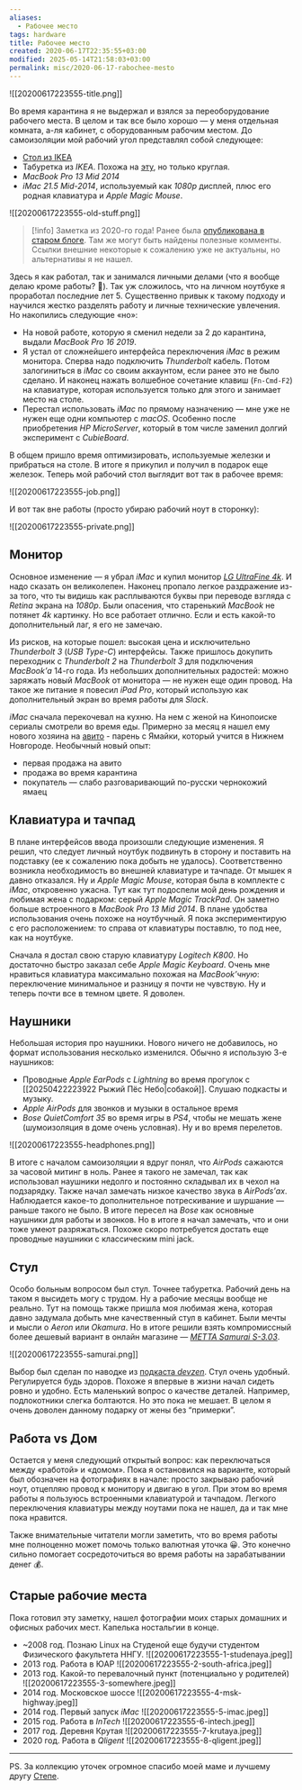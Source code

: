 ```yaml
---
aliases:
  - Рабочее место
tags: hardware
title: Рабочее место
created: 2020-06-17T22:35:55+03:00
modified: 2025-05-14T21:58:03+03:00
permalink: misc/2020-06-17-rabochee-mesto
---
```


![[20200617223555-title.png]]

Во время карантина я не выдержал и взялся за переоборудование рабочего места. В целом и так все было хорошо — у меня отдельная комната, а-ля кабинет, с оборудованным рабочим местом. До самоизоляции мой рабочий угол представлял собой следующее:

- [Стол из IKEA](https://www.ikea.com/ru/ru/p/hemnes-pismennyy-stol-cherno-korichnevyy-90384796/)
- Табуретка из _IKEA_. Похожа на [эту](https://www.ikea.com/ru/ru/p/kyurre-taburet-bereza-00420039/), но только круглая.
- _MacBook Pro 13 Mid 2014_
- _iMac 21.5 Mid-2014_, используемый как _1080p_ дисплей, плюс его родная клавиатура и _Apple Magic Mouse_.

![[20200617223555-old-stuff.png]]

> [!info]
> Заметка из 2020-го года! Ранее была [опубликована в старом блоге](https://old.puzan.dev/misc/2020-06-17-rabochee-mesto.html). Там же могут быть найдены полезные комменты. Ссылки внешние некоторые к сожалению уже не актуальны, но альтернативы я не нашел.

Здесь я как работал, так и занимался личными делами (что я вообще делаю кроме работы? 🤪). Так уж сложилось, что на личном ноутбуке я проработал последние лет 5. Существенно привык к такому подходу и научился жестко разделять работу и личные технические увлечения. Но накопились следующие «но»:

- На новой работе, которую я сменил недели за 2 до карантина, выдали _MacBook Pro 16 2019_.
- Я устал от сложнейшего интерфейса переключения _iMac_ в режим монитора. Сперва надо подключить _Thunderbolt_ кабель. Потом залогиниться в _iMac_ со своим аккаунтом, если ранее это не было сделано. И наконец нажать волшебное сочетание клавиш (`Fn-Cmd-F2`) на клавиатуре, которая используется только для этого и занимает место на столе.
- Перестал использовать _iMac_ по прямому назначению — мне уже не нужен еще одни компьютер с _macOS_. Особенно после приобретения _HP MicroServer_, который в том числе заменил долгий эксперимент с _CubieBoard_.

В общем пришло время оптимизировать, используемые железки и прибраться на столе. В итоге я прикупил и получил в подарок еще железок. Теперь мой рабочий стол выглядит вот так в рабочее время:

![[20200617223555-job.png]]

И вот так вне работы (просто убираю рабочий ноут в сторонку):

![[20200617223555-private.png]]

## Монитор

Основное изменение — я убрал _iMac_ и купил монитор [*LG UltraFine 4k*](https://www.apple.com/ru/shop/product/HMUA2RU/A/монитор-lg-ultrafine-4k). И надо сказать он великолепен. Наконец пропало легкое раздражение из-за того, что ты видишь как расплываются буквы при переводе взгляда с _Retina_ экрана на _1080p_. Были опасения, что старенький _MacBook_ не потянет _4k_ картинку. Но все работает отлично. Если и есть какой-то дополнительный лаг, я его не замечаю.

Из рисков, на которые пошел: высокая цена и исключительно _Thunderbolt 3_ (_USB Type-C_) интерфейсы. Также пришлось докупить переходник с _Thunderbolt 2_ на _Thunderbolt 3_ для подключения _MacBook’а_ 14-го года. Из небольших дополнительных радостей: можно заряжать новый _MacBook_ от монитора — не нужен еще один провод. На такое же питание я повесил _iPad Pro_, который использую как дополнительный экран во время работы для _Slack_.

_iMac_ сначала перекочевал на кухню. На нем с женой на Кинопоиске сериалы смотрели во время еды. Примерно за месяц я нашел ему нового хозяина на [авито](https://www.avito.ru/zhdanovskiy/nastolnye_kompyutery/imac_21.5-inch_mid_2014_8gb_ram_512gb_hdd_1896030615) - парень с Ямайки, который учится в Нижнем Новгороде. Необычный новый опыт:

- первая продажа на авито
- продажа во время карантина
- покупатель — слабо разговаривающий по-русски чернокожий ямаец

## Клавиатура и тачпад

В плане интерфейсов ввода произошли следующие изменения. Я решил, что следует личный ноутбук подвинуть в сторону и поставить на подставку (ее к сожалению пока добыть не удалось). Соответственно возникла необходимость во внешней клавиатуре и тачпаде. От мышек я давно отказался. Ну и _Apple Magic Mouse_, которая была в комплекте с _iMac_, откровенно ужасна. Тут как тут подоспели мой день рождения и любимая жена с подарком: серый _Apple Magic TrackPad_. Он заметно больше встроенного в _MacBook Pro 13 Mid 2014_. В плане удобства использования очень похоже на ноутбучный. Я пока экспериментирую с его расположением: то справа от клавиатуры поставлю, то под нее, как на ноутбуке.

Сначала я достал свою старую клавиатуру _Logitech K800_. Но достаточно быстро заказал себе _Apple Magic Keyboard_. Очень мне нравиться клавиатура максимально похожая на _MacBook’чную_: переключение минимальное и разницу я почти не чувствую. Ну и теперь почти все в темном цвете. Я доволен.

## Наушники

Небольшая история про наушники. Нового ничего не добавилось, но формат использования несколько изменился. Обычно я использую 3-е наушников:

- Проводные _Apple EarPods_ c _Lightning_ во время прогулок с [[20250422223922 Рыжий Пёс Небо|собакой]]. Слушаю подкасты и музыку.
- _Apple AirPods_ для звонков и музыки в остальное время
- _Bose QuietComfort 35_ во время игры в _PS4_, чтобы не мешать жене (шумоизоляция в доме очень условная). Ну и во время перелетов.

![[20200617223555-headphones.png]]

В итоге с началом самоизоляции я вдруг понял, что _AirPods_ сажаются за часовой митинг в ноль. Ранее я такого не замечал, так как использовал наушники недолго и постоянно складывал их в чехол на подзарядку. Также начал замечать низкое качество звука в _AirPods’ах_. Наблюдается какое-то дополнительное потрескивание и шуршание — раньше такого не было. В итоге пересел на _Bose_ как основные наушники для работы и звонков. Но в итоге я начал замечать, что и они тоже умеют разряжаться. Похоже скоро потребуется достать еще проводные наушники с классическим mini jack.

## Стул

Особо больным вопросом был стул. Точнее табуретка. Рабочий день на таком я высидеть могу с трудом. Ну а рабочие месяцы вообще не реально. Тут на помощь также пришла моя любимая жена, которая давно задумала добыть мне качественный стул в кабинет. Были мечты и мысли о _Aeron_ или _Okamura_. Но в итоге решили взять компромиссный более дешевый вариант в онлайн магазине — [*METTA Samurai S-3.03*](https://www.onlinetrade.ru/catalogue/kompyuternye_kresla-c133/metta/kreslo_rukovoditelya_metta_samurai_s_3.03_s_3d_podgolovnikom_chernyy_z302684356-1272099.html).

![[20200617223555-samurai.png]]

Выбор был сделан по наводке из [подкаста *devzen*](https://devzen.ru/episode-0260/). Стул очень удобный. Регулируется будь здоров. Похоже я впервые в жизни начал сидеть ровно и удобно. Есть маленький вопрос о качестве деталей. Например, подлокотники слегка болтаются. Но это пока не мешает. В целом я очень доволен данному подарку от жены без “примерки”.

## Работа vs Дом

Остается у меня следующий открытый вопрос: как переключаться между «работой» и «домом». Пока я остановился на варианте, который был обозначен на фотографиях в начале: просто закрываю рабочий ноут, отцепляю провод к монитору и двигаю в угол. При этом во время работы я пользуюсь встроенными клавиатурой и тачпадом. Легкого переключения клавиатуры между ноутами пока не нашел, да и так мне пока нравится.

Также внимательные читатели могли заметить, что во время работы мне полноценно может помочь только валютная уточка 😀. Это конечно сильно помогает сосредоточиться во время работы на зарабатывании денег 💰.

## Старые рабочие места

Пока готовил эту заметку, нашел фотографии моих старых домашних и офисных рабочих мест. Капелька ностальгии в конце.

- ~2008 год. Познаю Linux на Студеной еще будучи студентом Физического факультета ННГУ. ![[20200617223555-1-studenaya.jpeg]]
- 2013 год. Работа в ЮАР ![[20200617223555-2-south-africa.jpeg]]
- 2013 год. Какой-то перевалочный пункт (потенциально у родителей) ![[20200617223555-3-somewhere.jpeg]]
- 2014 год. Московское шоссе ![[20200617223555-4-msk-highway.jpeg]]
- 2014 год. Первый запуск _iMac_ ![[20200617223555-5-imac.jpeg]]
- 2015 год. Работа в _InTech_ ![[20200617223555-6-intech.jpeg]]
- 2017 год. Деревня Крутая ![[20200617223555-7-krutaya.jpeg]]
- 2020 год. Работа в _Qligent_ ![[20200617223555-8-qligent.jpeg]]

---

PS. За коллекцию уточек огромное спасибо моей маме и лучшему другу [Степе](https://t.me/devdir_newmedia).
